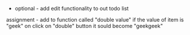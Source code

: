 - optional - add edit functionality to out todo list

assignment -
add to function called "double value"
if the value of item is "geek"
on click on "double" button it sould become "geekgeek"
